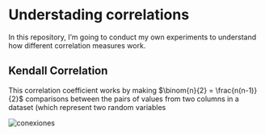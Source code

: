 # Understading correlations
In this repository, I’m going to conduct my own experiments to understand how different correlation measures work.

## Kendall Correlation

This correlation coefficient works by making $\binom{n}{2} = \frac{n(n-1)}{2}$ comparisons between the pairs of values from two columns in a dataset (which represent two random variables

![conexiones](https://github.com/user-attachments/assets/3c9537a8-bd3c-434c-b0b9-ecb7a143950e)
